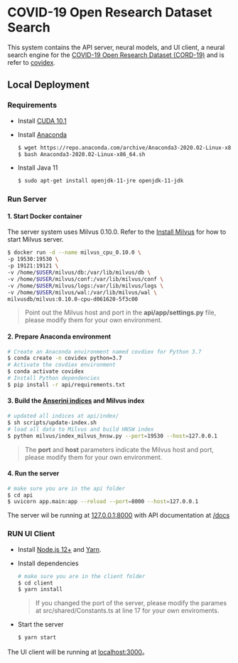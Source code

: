# COVID-19 Open Research Dataset Search

This system contains the API server, neural models, and UI client, a neural search engine for the [COVID-19 Open Research Dataset (CORD-19)](https://pages.semanticscholar.org/coronavirus-research) and is refer to [covidex](https://github.com/castorini/covidex).

## Local Deployment

### Requirements

- Install [CUDA 10.1](https://developer.nvidia.com/cuda-10.1-download-archive-update2)

* Install [Anaconda](https://docs.anaconda.com/anaconda/install/linux/)

  ```bash
  $ wget https://repo.anaconda.com/archive/Anaconda3-2020.02-Linux-x86_64.sh
  $ bash Anaconda3-2020.02-Linux-x86_64.sh
  ```

- Install Java 11

  ```bash
  $ sudo apt-get install openjdk-11-jre openjdk-11-jdk
  ```

### Run Server

#### 1. Start Docker container

The server system uses Milvus 0.10.0. Refer to the [Install Milvus](https://github.com/milvus-io/docs/blob/v0.10.0/site/en/guides/get_started/install_milvus/install_milvus.md) for how to start Milvus server.

```bash
$ docker run -d --name milvus_cpu_0.10.0 \
-p 19530:19530 \
-p 19121:19121 \
-v /home/$USER/milvus/db:/var/lib/milvus/db \
-v /home/$USER/milvus/conf:/var/lib/milvus/conf \
-v /home/$USER/milvus/logs:/var/lib/milvus/logs \
-v /home/$USER/milvus/wal:/var/lib/milvus/wal \
milvusdb/milvus:0.10.0-cpu-d061620-5f3c00
```

> Point out the Milvus host and port in the **api/app/settings.py** file, please modify them for your own environment.

#### 2. Prepare Anaconda environment

```bash
# Create an Anaconda environment named covdiex for Python 3.7
$ conda create -n covidex python=3.7
# Activate the covdiex environment
$ conda activate covidex
# Install Python dependencies
$ pip install -r api/requirements.txt
```

#### 3. Build the [Anserini indices](https://github.com/castorini/anserini/blob/master/docs/experiments-cord19.md) and Milvus index

```bash
# updated all indices at api/index/
$ sh scripts/update-index.sh
# load all data to Milvus and build HNSW index
$ python milvus/index_milvus_hnsw.py --port=19530 --host=127.0.0.1
```

> The **port** and **host** parameters indicate the Milvus host and port, please modify them for your own environment.

#### 4. Run the server

```bash
# make sure you are in the api folder
$ cd api
$ uvicorn app.main:app --reload --port=8000 --host=127.0.0.1
```

The server wil be running at [127.0.0.1:8000](http://127.0.0.1:8000) with API documentation at [/docs](http://127.0.0.1:8000/docs)

### RUN UI Client

- Install [Node.js 12+](https://nodejs.org/en/download/) and [Yarn](https://classic.yarnpkg.com/en/docs/install/).

- Install dependencies

  ```bash
  # make sure you are in the client folder
  $ cd client
  $ yarn install
  ```

  > If you changed the port of the server, please modify the parames at src/shared/Constants.ts at line 17 for your own enviroments.

- Start the server

  ```bash
  $ yarn start
  ```

The UI client will be running at [localhost:3000](http://localhost:3000)。
